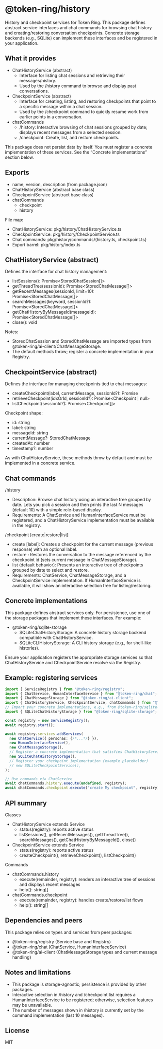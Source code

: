 # @token-ring/history

History and checkpoint services for Token Ring. This package defines abstract service interfaces and chat commands for browsing chat history and creating/restoring conversation checkpoints. Concrete storage backends (e.g., SQLite) can implement these interfaces and be registered in your application.

## What it provides

- ChatHistoryService (abstract)
  - Interface for listing chat sessions and retrieving their messages/history.
  - Used by the /history command to browse and display past conversations.
- CheckpointService (abstract)
  - Interface for creating, listing, and restoring checkpoints that point to a specific message within a chat session.
  - Used by the /checkpoint command to quickly resume work from earlier points in a conversation.
- chatCommands
  - /history: Interactive browsing of chat sessions grouped by date; displays recent messages from a selected session.
  - /checkpoint: Create, list, and restore checkpoints.

This package does not persist data by itself. You must register a concrete implementation of these services. See the “Concrete implementations” section below.

## Exports

- name, version, description (from package.json)
- ChatHistoryService (abstract base class)
- CheckpointService (abstract base class)
- chatCommands
  - checkpoint
  - history

File map:
- ChatHistoryService: pkg/history/ChatHistoryService.ts
- CheckpointService: pkg/history/CheckpointService.ts
- Chat commands: pkg/history/commands/{history.ts, checkpoint.ts}
- Export barrel: pkg/history/index.ts

## ChatHistoryService (abstract)

Defines the interface for chat history management:
- listSessions(): Promise<StoredChatSession[]>
- getThreadTree(sessionId): Promise<StoredChatMessage[]>
- getRecentMessages(sessionId, limit=10): Promise<StoredChatMessage[]>
- searchMessages(keyword, sessionId?): Promise<StoredChatMessage[]>
- getChatHistoryByMessageId(messageId): Promise<StoredChatMessage[]>
- close(): void

Notes:
- StoredChatSession and StoredChatMessage are imported types from @token-ring/ai-client/ChatMessageStorage.
- The default methods throw; register a concrete implementation in your Registry.

## CheckpointService (abstract)

Defines the interface for managing checkpoints tied to chat messages:
- createCheckpoint(label, currentMessage, sessionId?): Promise<Checkpoint>
- retrieveCheckpoint(idxOrId, sessionId?): Promise<Checkpoint | null>
- listCheckpoint(sessionId?): Promise<Checkpoint[]>

Checkpoint shape:
- id: string
- label: string
- messageId: string
- currentMessage?: StoredChatMessage
- createdAt: number
- timestamp?: number

As with ChatHistoryService, these methods throw by default and must be implemented in a concrete service.

## Chat commands

/history
- Description: Browse chat history using an interactive tree grouped by date. Lets you pick a session and then prints the last N messages (default 10) with a simple role-based display.
- Requirements: A ChatService and HumanInterfaceService must be registered, and a ChatHistoryService implementation must be available in the registry.

/checkpoint [create|restore|list]
- create [label]: Creates a checkpoint for the current message (previous response) with an optional label.
- restore <id>: Restores the conversation to the message referenced by the checkpoint id (sets current message in ChatMessageStorage).
- list (default behavior): Presents an interactive tree of checkpoints grouped by date to select and restore.
- Requirements: ChatService, ChatMessageStorage, and a CheckpointService implementation. If HumanInterfaceService is available, it will show an interactive selection tree for listing/restoring.

## Concrete implementations

This package defines abstract services only. For persistence, use one of the storage packages that implement these interfaces. For example:
- @token-ring/sqlite-storage
  - SQLiteChatHistoryStorage: A concrete history storage backend compatible with ChatHistoryService.
  - SQLiteCLIHistoryStorage: A CLI history storage (e.g., for shell-like histories).

Ensure your application registers the appropriate storage services so that ChatHistoryService and CheckpointService resolve via the Registry.

## Example: registering services

```ts
import { ServiceRegistry } from "@token-ring/registry";
import { ChatService, HumanInterfaceService } from "@token-ring/chat";
import { ChatMessageStorage } from "@token-ring/ai-client";
import { ChatHistoryService, CheckpointService, chatCommands } from "@token-ring/history";
// Import your concrete implementations, e.g., from @token-ring/sqlite-storage
import { SQLiteChatHistoryStorage } from "@token-ring/sqlite-storage";

const registry = new ServiceRegistry();
await registry.start();

await registry.services.addServices(
  new ChatService({ personas: {/*...*/} }),
  new HumanInterfaceService(),
  new ChatMessageStorage(),
  // Register a concrete implementation that satisfies ChatHistoryService
  new SQLiteChatHistoryStorage(),
  // Register your checkpoint implementation (example placeholder)
  // new SQLiteCheckpointService(),
);

// Use commands via ChatService
await chatCommands.history.execute(undefined, registry);
await chatCommands.checkpoint.execute("create My checkpoint", registry);
```

## API summary

Classes
- ChatHistoryService extends Service
  - status(registry): reports active status
  - listSessions(), getRecentMessages(), getThreadTree(), searchMessages(), getChatHistoryByMessageId(), close()
- CheckpointService extends Service
  - status(registry): reports active status
  - createCheckpoint(), retrieveCheckpoint(), listCheckpoint()

Commands
- chatCommands.history
  - execute(remainder, registry): renders an interactive tree of sessions and displays recent messages
  - help(): string[]
- chatCommands.checkpoint
  - execute(remainder, registry): handles create/restore/list flows
  - help(): string[]

## Dependencies and peers

This package relies on types and services from peer packages:
- @token-ring/registry (Service base and Registry)
- @token-ring/chat (ChatService, HumanInterfaceService)
- @token-ring/ai-client (ChatMessageStorage types and current message handling)

## Notes and limitations

- This package is storage-agnostic; persistence is provided by other packages.
- Interactive selection in /history and /checkpoint list requires a HumanInterfaceService to be registered; otherwise, selection features may be unavailable.
- The number of messages shown in /history is currently set by the command implementation (last 10 messages).

## License

MIT
